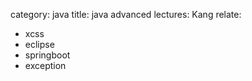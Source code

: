 category: java
title: java advanced
lectures: Kang
relate:
- xcss
- eclipse
- springboot
- exception